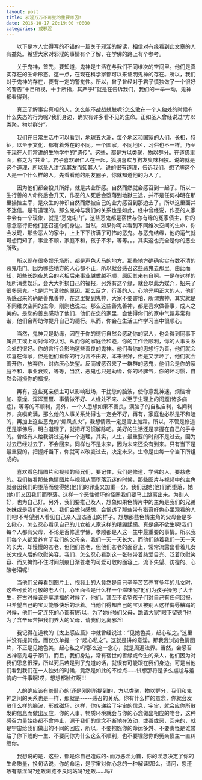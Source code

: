 ```yaml
---
layout: post
title: 邪淫万万不可犯的重要原因!
date: 2016-10-17 20:19:00 +0800
categories: 戒邪淫
---
```


　　以下是本人觉得写的不错的一篇关于邪淫的解读，相信对有缘看到此文章的人有益处。希望大家对邪淫的事情有个了解，在学佛的路上有个参考。
　　关于鬼神，首先，要知道，鬼神是生活在与我们不同维次的空间里。他们是真实存在的生命形态。这一点，在现在科学家都可以来证明鬼神的存在。所以，我们对于鬼神的存在，要有一定的警觉性。所以，曾子曾经对于君子慎独做了一个很好的警告“十目所视，十手所指，其严乎!”就是在告诉我们，我们的一举一动，鬼神都看得到。
　　真正了解事实真相的人，怎么能不战战兢兢呢?怎么敢在一个人独处的时候有什么失态的行为呢?我们身边，确实有许多看不见的生命。正如圣人曾经说过“方以类聚，物以群分”。
　　我们在日常生活中可以看到，地球五大洲，每个地区和国家的人们，长相，特征，以至于文化，都有着外在的不同。一个国家，不同地区，习俗也不一样。乃至于现在人们常讲的生物学中的“遗传”。这些，都是方以类聚，物以群分。在道佛里面，称之为“共业”。君子喜欢跟仁人在一起，狐朋喜欢与狗友臭味相投。说的就是这个道理，所以圣人讲“观其友而知其人”。说的很有道理，告诉我们，想了解这个人是一个什么样的人，先看看他的朋友圈子，你就知道他的为人了。
　　因为他们都会投其所好，就是共业所感。自然而然就会感召到一起了。所以一生行善的人命终后会升天，作恶的人死后会堕落到地狱三途，并不是任何神明在那里操控主宰，是众生的神识自然而然被自己的业力感召到那边去了。所以这里面并不迷信。是有道理的。那么鬼神与我们的关系也是如此，经中曾经说，作恶的人家中会有一个现象，就是“恶鬼屯门”，这些恶鬼都是宿世与你有缘的冤家债主，你的恶念恶行把他们感召道你们身边。当然，如果你可以看到不同维次空间的生命，你会发现，那些恶人的家中，上上下下挤满了可怖的恶鬼。与恶鬼结缘，他的运气就可想而知了，事业不顺，家庭不和，孩子不孝，等等。。。其实这也完全是你的恶业所致。
　　所以现在很多娱乐场所，都是声色犬马的地方。那些地方确确实实有数不清的恶鬼屯门。因为哪些地方的人心都不正，所以就会感召这些恶鬼去那里。由此而知，那些长跑夜总会的老板后来事业越做越不顺，原因其来有自啊。一是在这样的场所消费娱乐，会大大折损自己的福报，另外有这个缘，就会以此为媒介，招来了很多恶鬼。也是运气衰败的原因。那么反之，行善的人，心地光明正大的人，他们所感召来的确是善鬼善神，在这里提到鬼神，大家不要害怕，所谓鬼神，其实就是不同维次空间的生命，刚刚也说过。那么这些善鬼善神，都是喜欢做善事，成人之美的。是您的善良感动了他们，他们在您的家里，会使得你们的家中气氛非常和谐，他们会帮助你提升自己的德行。从而，你会在生活工作学习当中很顺心。
　　当然，鬼神只是助缘，因在于你的德行自然会感动你的家人，也会得到同事下属员工或上司对你的认可。从而你的家庭会和睦，你的工作会顺利，你的人事关系会处的很好。你的言行会影响这些善良的鬼神。他们看你的思想行为善，他们就会欢喜在你家，但是他们看你的行为言不由衷，本来很好，但是又学坏了，他们就会离开你，放弃你，对你灰心失望。反而被感召来了一群群的恶鬼，他们会是你的家庭不和，事业衰败，等等，当然，恶鬼也只是助缘，你的坏脾气，你的坏习惯，自然会消损你的福报。
　　再有，这些冤亲债主可以影响磁场，干扰您的脑波，使你意乱神迷，烦恼增加、意燥、浑浑噩噩、事情做不好、人缘处不来、以至于生理上的问题(诸多病症)，等等的不顺利，另外，一个人思想如果不善良，满脑子的自私自利，名闻利养，贪嗔痴满，那么他的人事关系处得也一定会不好，再有，家庭也必然是不和睦的，再加上这些恶鬼的“煽风点火”，我想情景一定是雪上加霜。所以，不管是修道还是学佛后，明白道理了，就把坏习惯解除吧。美好的生活还是掌握在自己的手中的。曾经有人给我讲过这样一个道理，其实，人生，最重要的时刻不是过去，因为过去已经过去了，不会回来。同样也不是未来，因为未来还没有到来。只有当下是最重要的，把握好当下，你就可以改变过去，决定未来。生命是由每一个当下所组成的。
　　喜欢看色情图片和视频的师兄们，要记住，我们是修道，学佛的人，要慈悲的。我们每看那些色情图片与视频从而堕落沉迷的时候，那些图片与视频中的主角就会因我们的堕落而使得她(他)们的罪业又加重一分。我们因她(他)们而堕落，她(他)们又因我们而堕落。这样一个恶性循环的怪圈我们要马上跳离出来。为别人好，也为自己好。另外，我们要推己及人，想象如果色情片中的主角是我们的兄弟姊妹或是我们的亲人，我们会做何感想，会恨透了那些带有猎奇好色心里观看的人们吧!不希望别人看见自己亲人丑态百出的样子。想想那些色情主角的父母会是多么揪心，怎么忍心看见自己的儿女被人家这样的糟蹋蹂躏。真是痛不欲生啊!我们每个人都有父母，不论是否修道学佛，孝顺都是人这一生中最重要的事情。所以我们每个人都爱养育了我们的父母亲，我们一天一天长大，而他们随着我们一天一天的长大，却慢慢的苍老，但他们苍老，但他们苍老的面容上，常常流露出看着儿女长大成人后的欣慰笑容。我们，怎么忍心看到这一张张带着慈爱目光、泛着欣慰笑容、而又掩饰不住时间刻痕日渐苍老的可爱可敬的面容上，流下失望、彷徨的、心酸老泪呢!
　　当他们父母看到图片上、视频上的人竟然是自己辛辛苦苦养育多年的儿女时，这些可爱的可敬的老人们，心里面会是什么样一个滋味呢?他们为孩子操劳了大半生，在古时候该是享清福的时候了，他们。甚至不希望孩子们对自己有任何回报，只希望自己的宝贝能够快乐的活着。当他们得知自己的宝贝被别人这样侮辱糟蹋的时候，他们一定连死的心都有!所以，为了她(他)们父母，跪请大家“眼下留德”!也为了含辛茹苦把我们养大的父母，请我们远离邪淫!
　　我记得在道教的《太上感应篇》中就曾经说过：“见她色美，起心私之。”这里并没有提其他，而仅仅单提一个“起心私之”。这就是讲的意淫。那我我浏览色情图片，不正是见她色美，起心私之吗!那么这一念心，就是周遍法界。当然，会感召凶神恶鬼屯于家门。而且，我们身边，常有宿世的善缘或今生的亲人，他们因为对我们思念很深，所以死后若是到了鬼道的话，就很有可能跟在我们身边。可是当他们看到我们在一人独处的时候，竟然是如此的不检点……试想那将是多么尴尬与羞愧的一件事啊!哎，想想都脸红啊!!!
　　人的确应该有羞耻心的!还是刚刚所提到的，方以类聚，物以群分，我们和鬼神之间的关系也是一样，那就是-----感召的关系。你有什么样的意念，你就会发散什么样的脑波，形成磁场，这样，你传递给了宇宙的信息，宇宙，就会应你所散发的信息而做出反应，你的人事、物质环境就会与你的心念做出相应的吻合，这种感召力量始终都不曾停止，源于我们的信念不断地在波动，或善或恶，回来的，就是宇宙给我们做出的不同的回应，所以，不要抱怨你的命运多舛、不要责怪是谁带给了你下贱的一生、不要问你为什么这么不顺利，也不要埋怨你的冤亲债主一直纠缠你。
　　我想说的是，这些，都是你自己造成的~而万恶淫为首，你的淫念决定了你的生命质量，换句话说，你的命运，是宇宙对你心念的一种解读!那么，请问，您还敢有意淫吗?还敢浏览不良网站吗?还敢……吗?